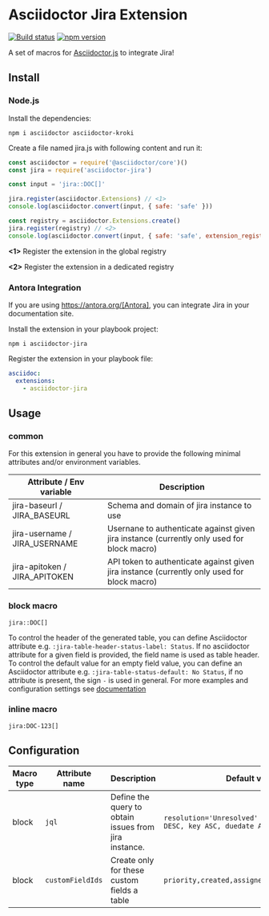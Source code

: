 # Asciidoctor Jira Extension

[![Build status](https://github.com/uniqueck/asciidoctor-jira/actions/workflows/build-js.yml/badge.svg?branch=main)](https://github.com/uniqueck/asciidoctor-jira/actions/workflows/build-js.yml)
[![npm version](http://img.shields.io/npm/v/asciidoctor-jira.svg)](https://www.npmjs.com/package/asciidoctor-jira)

A set of macros for [Asciidoctor.js](https://github.com/asciidoctor/asciidoctor.js) to integrate Jira!

## Install

### Node.js

Install the dependencies:

```shell
npm i asciidoctor asciidoctor-kroki
```

Create a file named jira.js with following content and run it:

```javascript
const asciidoctor = require('@asciidoctor/core')()
const jira = require('asciidoctor-jira')

const input = 'jira::DOC[]'

jira.register(asciidoctor.Extensions) // <1>
console.log(asciidoctor.convert(input, { safe: 'safe' }))

const registry = asciidoctor.Extensions.create()
jira.register(registry) // <2>
console.log(asciidoctor.convert(input, { safe: 'safe', extension_registry: registry }))
```
**<1>** Register the extension in the global registry

**<2>** Register the extension in a dedicated registry

### Antora Integration

If you are using https://antora.org/[Antora], you can integrate Jira in your documentation site.

Install the extension in your playbook project:

```shell
npm i asciidoctor-jira
```

Register the extension in your playbook file:

```yaml
asciidoc:
  extensions:
    - asciidoctor-jira
```

## Usage

### common

For this extension in general you have to provide the following minimal attributes and/or environment variables.

| Attribute / Env variable      | Description                                                                                 |
|-------------------------------|---------------------------------------------------------------------------------------------|
| jira-baseurl / JIRA_BASEURL   | Schema and domain of jira instance to use                                                   |
| jira-username / JIRA_USERNAME | Usernane to authenticate against given jira instance  (currently only used for block macro) |
| jira-apitoken / JIRA_APITOKEN | API token to authenticate against given jira instance (currently only used for block macro) |

### block macro

```adoc
jira::DOC[]
```

To control the header of the generated table, you can define Asciidoctor attribute e.g. `:jira-table-header-status-label: Status`.
If no asciidoctor attribute for a given field is provided, the field name is used as table header.
To control the default value for an empty field value, you can define an Asciidoctor attribute e.g. `:jira-table-status-default: No Status`, if no attribute is present, the sign `-` is used in general.
For more examples and configuration settings see [documentation](https://uniqueck.github.io/asciidoctor-jira/antora-jira/blockmacro.html)

### inline macro

```adoc
jira:DOC-123[]
```

## Configuration


| Macro type | Attribute name   | Description                                           | Default value                                                          |
|------------|------------------|-------------------------------------------------------|------------------------------------------------------------------------|
| block      | `jql`            | Define the query to obtain issues from jira instance. | `resolution='Unresolved' ORDER BY priority DESC, key ASC, duedate ASC` |
| block      | `customFieldIds` | Create only for these custom fields a table           | `priority,created,assignee,issuetype,summary`                          |
